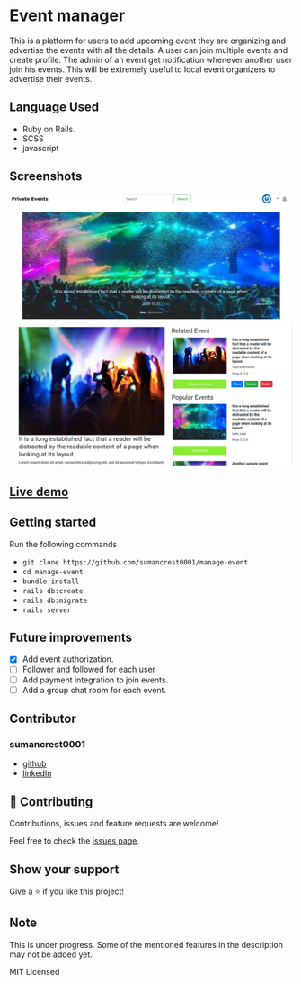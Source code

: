 # Event manager

This is a platform for users to add upcoming event they are organizing and advertise the events with all the details. A user can join multiple events and create profile. The admin of an event get notification whenever another user join his events. This will be extremely useful to local event organizers to advertise their events.

## Language Used
- Ruby on Rails.
- SCSS
- javascript

## Screenshots

![index](app/assets/images/event2.png)
![show page](app/assets/images/event1.png)

## [Live demo](https://github.com/sumancrest0001/manage-event/)

## Getting started
Run the following commands

- `git clone https://github.com/sumancrest0001/manage-event`
- `cd manage-event`
- `bundle install`
- `rails db:create`
- `rails db:migrate`
- `rails server`

## Future improvements
- [X] Add event authorization.
- [ ] Follower and followed for each user
- [ ] Add payment integration to join events.
- [ ] Add a group chat room for each event.

## Contributor

### sumancrest0001 
- [github](https://github.com/sumancrest0001)
- [linkedIn](https://www.linkedin.com/in/suman-shrestha0001/)

## 🤝 Contributing

Contributions, issues and feature requests are welcome!

Feel free to check the [issues page](https://github.com/sumancrest0001/manage-event/issues).

## Show your support

Give a ⭐️ if you like this project!

## Note
This is under progress. Some of the mentioned features in the description may not be added yet.

MIT Licensed


